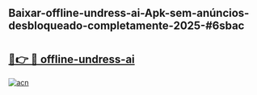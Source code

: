 ## Baixar-offline-undress-ai-Apk-sem-anúncios-desbloqueado-completamente-2025-#6sbac

# <h2><a href="https://ainizakaria.my?title=offline-undress-ai&ref=20M">🔗👉 🔴 offline-undress-ai</a></h2>

[![acn](https://github.com/user-attachments/assets/0f9c940e-d8b0-45ae-aac7-cd30a18b3e1c)](https://ainizakaria.my?title=offline-undress-ai&ref=20M)

